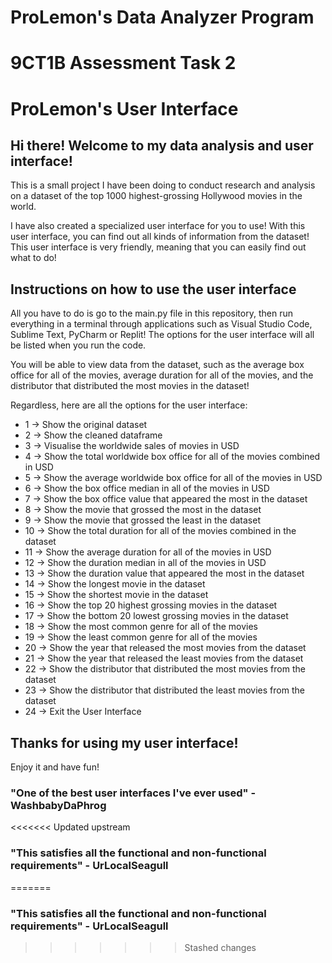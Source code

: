 # **ProLemon's Data Analyzer Program**
# **9CT1B Assessment Task 2**
# **ProLemon's User Interface**

## Hi there! Welcome to my data analysis and user interface!

This is a small project I have been doing to conduct research and analysis on a dataset of the top 1000 highest-grossing Hollywood movies in the world.

I have also created a specialized user interface for you to use! With this user interface, you can find out all kinds of information from the dataset! This user interface is very friendly, meaning that you can easily find out what to do!

## Instructions on how to use the user interface
All you have to do is go to the main.py file in this repository, then run everything in a terminal through applications such as Visual Studio Code, Sublime Text, PyCharm or Replit! The options for the user interface will all be listed when you run the code.

You will be able to view data from the dataset, such as the average box office for all of the movies, average duration for all of the movies, and the distributor that distributed the most movies in the dataset!

Regardless, here are all the options for the user interface:

* 1 -> Show the original dataset
* 2 -> Show the cleaned dataframe
* 3 -> Visualise the worldwide sales of movies in USD
* 4 -> Show the total worldwide box office for all of the movies combined in USD
* 5 -> Show the average worldwide box office for all of the movies in USD
* 6 -> Show the box office median in all of the movies in USD
* 7 -> Show the box office value that appeared the most in the dataset
* 8 -> Show the movie that grossed the most in the dataset
* 9 -> Show the movie that grossed the least in the dataset
* 10 -> Show the total duration for all of the movies combined in the dataset
* 11 -> Show the average duration for all of the movies in USD
* 12 -> Show the duration median in all of the movies in USD
* 13 -> Show the duration value that appeared the most in the dataset
* 14 -> Show the longest movie in the dataset
* 15 -> Show the shortest movie in the dataset
* 16 -> Show the top 20 highest grossing movies in the dataset
* 17 -> Show the bottom 20 lowest grossing movies in the dataset
* 18 -> Show the most common genre for all of the movies
* 19 -> Show the least common genre for all of the movies
* 20 -> Show the year that released the most movies from the dataset
* 21 -> Show the year that released the least movies from the dataset
* 22 -> Show the distributor that distributed the most movies from the dataset
* 23 -> Show the distributor that distributed the least movies from the dataset
* 24 -> Exit the User Interface

## Thanks for using my user interface!
Enjoy it and have fun!

### "One of the best user interfaces I've ever used" - WashbabyDaPhrog
<<<<<<< Updated upstream
### "This satisfies all the functional and non-functional requirements" - UrLocalSeagull
=======
### "This satisfies all the functional and non-functional requirements" - UrLocalSeagull
>>>>>>> Stashed changes
